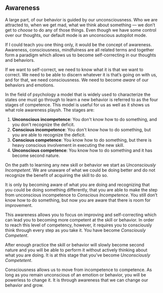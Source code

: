 ## Awareness

A large part, of our behavior is guided by our unconsciousness. Who we are attracted to, when we get mad, what we think about something — we don’t get to *choose* to do any of those things. Even though we have some control over our thoughts, our default mode is an unconscious autopilot mode.

If I could teach you one thing only, it would be the concept of awareness. Awareness, consciousness, mindfulness are all related terms and together form a paradigm which allows us to become self-correcting in our thoughts and behaviors. 

If we want to self-correct, we need to know what it is that we want to correct. We need to be able to discern whatever it is that’s going on with us, and for that, we need consciousness. We need to become *aware* of our behaviors and emotions.

In the field of psychology a model that is widely used to characterize the states one must go through to learn a new behavior is referred to as the four stages of competence. This model is useful for us as well as it shows us what role awareness playsh. The stages are:

1. **Unconscious incompetence**: You don't know how to do something, and you don't recognize the deficit.
2. **Conscious incompetence**: You don't know how to do something, but you are able to recognize the deficit.
3. **Conscious competence**: You know how to do something, but there is heavy conscious involvement in executing the new skill.
4. **Unconscious competence**: You know how to do something and it has become second nature.

On the path to learning any new skill or behavior we start as *Unconsciously Incompetent*. We are unaware of what we could be doing better and do not recognize the benefit of acquiring the skill to do so.

It is only by becoming aware of what you are doing and recognizing that you could be doing something differently, that you are able to make the step from unconscious incompetence to *Conscious Incompetence*. You still don’t know how to do something, but now you are aware that there is room for improvement.

This awareness allows you to focus on improving and self-correcting which can lead you to becoming more competent at the skill or behavior. In order to reach this level of competency, however, it requires you to consciously think through every step as you take it. You have become *Consciously Competent*.

After enough practice the skill or behavior will slowly become second nature and you will be able to perform it without actively thinking about what you are doing. It is at this stage that you’ve become *Unconsciously Competetent*.

Consciousness allows us to move from incompetence to competence. As long as you remain unconscious of an emotion or behavior, you will be powerless to change it. It is through awareness that we can change our behavior and grow.